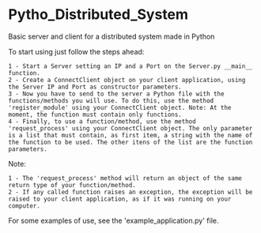 Pytho_Distributed_System
========================

Basic server and client for a distributed system made in Python

To start using just follow the steps ahead:

    1 - Start a Server setting an IP and a Port on the Server.py __main__ function.
    2 - Create a ConnectClient object on your client application, using the Server IP and Port as constructor parameters.
    3 - Now you have to send to the server a Python file with the functions/methods you will use. To do this, use the method 'register_module' using your ConnectClient object. Note: At the moment, the function must contain only functions.
    4 - Finally, to use a function/method, use the method 'request_process' using your ConnectClient object. The only parameter is a list that must contain, as first item, a string with the name of the function to be used. The other itens of the list are the function parameters.

Note:

    1 - The 'request_process' method will return an object of the same return type of your function/method.
    2 - If any called function raises an exception, the exception will be raised to your client application, as if it was running on your computer.

For some examples of use, see the 'example_application.py' file.
